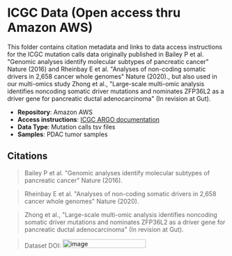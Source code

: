 # ICGC Data (Open access thru Amazon AWS)

This folder contains citation metadata and links to data access instructions for the ICGC mutation calls data originally published in Bailey P et al. "Genomic analyses identify molecular subtypes of pancreatic cancer" Nature (2016) and Rheinbay E et al. "Analyses of non-coding somatic drivers in 2,658 cancer whole genomes" Nature (2020)., but also used in our multi-omics study Zhong et al., "Large-scale multi-omic analysis identifies noncoding somatic driver mutations and nominates ZFP36L2 as a driver gene for pancreatic ductal adenocarcinoma" (In revision at Gut).

- **Repository**: Amazon AWS
- **Access instructions**: [ICGC ARGO documentation](https://docs.icgc-argo.org/docs/data-access/icgc-25k-data)
- **Data Type**: Mutation calls tsv files
- **Samples**: PDAC tumor samples

## Citations

> Bailey P et al. "Genomic analyses identify molecular subtypes of pancreatic cancer" Nature (2016).

> Rheinbay E et al. "Analyses of non-coding somatic drivers in 2,658 cancer whole genomes" Nature (2020).

> Zhong et al., "Large-scale multi-omic analysis identifies noncoding somatic driver mutations and nominates ZFP36L2 as a driver gene for pancreatic ductal adenocarcinoma" (In revision at Gut).

> Dataset DOI: [<img width="191" height="20" alt="image" src="https://github.com/user-attachments/assets/9328d1c0-682d-45f5-80f8-0f5045c63d33" />](https://zenodo.org/badge/DOI/10.5281/zenodo.16576511.svg)
